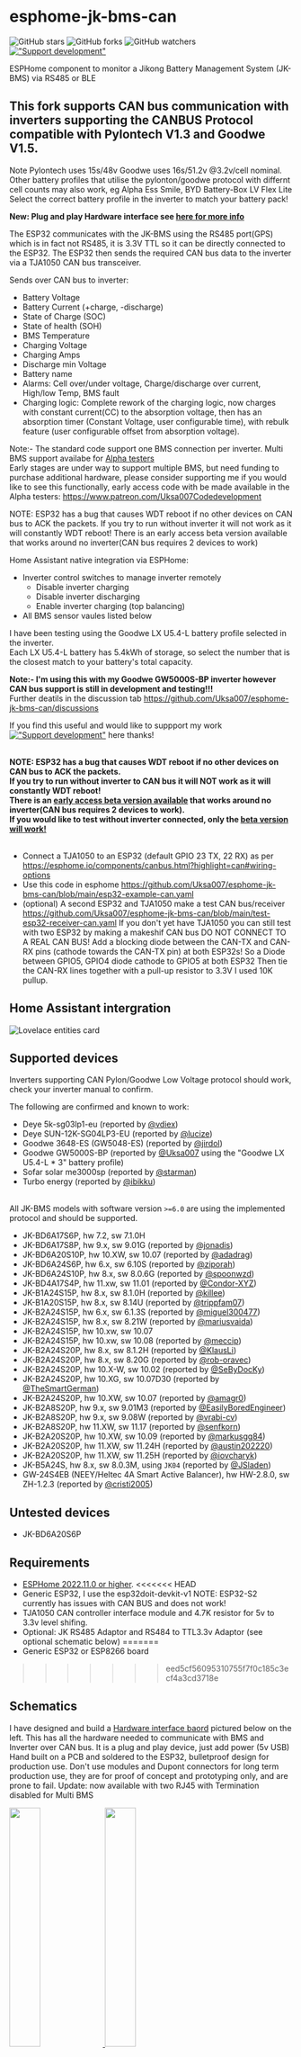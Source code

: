 # esphome-jk-bms-can

![GitHub stars](https://img.shields.io/github/stars/Uksa007/esphome-jk-bms-can)
![GitHub forks](https://img.shields.io/github/forks/Uksa007/esphome-jk-bms-can)
![GitHub watchers](https://img.shields.io/github/watchers/Uksa007/esphome-jk-bms-can)
[!["Support development"](https://img.shields.io/badge/support%20development-donate-yellow.svg)](https://www.patreon.com/Uksa007Codedevelopment)

ESPHome component to monitor a Jikong Battery Management System (JK-BMS) via RS485 or BLE

## This fork supports CAN bus communication with inverters supporting the CANBUS Protocol compatible with Pylontech V1.3 and Goodwe V1.5.
Note Pylontech uses 15s/48v Goodwe uses 16s/51.2v @3.2v/cell nominal.
Other battery profiles that utilise the pylonton/goodwe protocol with differnt cell counts may also work, eg Alpha Ess Smile, BYD Battery-Box LV Flex Lite 
Select the correct battery profile in the inverter to match your battery pack!

**New: Plug and play Hardware interface see [here for more info](https://github.com/Uksa007/esphome-jk-bms-can/discussions/16)**

The ESP32 communicates with the JK-BMS using the RS485 port(GPS) which is in fact not RS485, it is 3.3V TTL so it can be directly connected to the ESP32.
The ESP32 then sends the required CAN bus data to the inverter via a TJA1050 CAN bus transceiver.

Sends over CAN bus to inverter:
  - Battery Voltage
  - Battery Current (+charge, -discharge)
  - State of Charge (SOC)
  - State of health (SOH)
  - BMS Temperature
  - Charging Voltage
  - Charging Amps
  - Discharge min Voltage
  - Battery name
  - Alarms: Cell over/under voltage, Charge/discharge over current, High/low Temp, BMS fault
  - Charging logic: Complete rework of the charging logic, now charges with constant current(CC) to the absorption voltage, then has an absorption timer (Constant Voltage, user configurable time), with rebulk feature (user configurable offset from absorption voltage).
  
Note:- The standard code support one BMS connection per inverter.
Multi BMS support availabe for [Alpha testers](https://github.com/Uksa007/esphome-jk-bms-can/discussions/20)<br>
Early stages are under way to support multiple BMS, but need funding to purchase additional hardware, please consider supporting me if you would like to see this functionally, early access code with be made available in the Alpha testers: https://www.patreon.com/Uksa007Codedevelopment

NOTE: ESP32 has a bug that causes WDT reboot if no other devices on CAN bus to ACK the packets.
If you try to run without inverter it will not work as it will constantly WDT reboot!
There is an early access beta version available that works around no inverter(CAN bus requires 2 devices to work)


Home Assistant native integration via ESPHome:
- Inverter control switches to manage inverter remotely
  - Disable inverter charging
  - Disable inverter discharging
  - Enable inverter charging (top balancing)
- All BMS sensor vaules listed below

I have been testing using the Goodwe LX U5.4-L battery profile selected in the inverter.<br>
Each LX U5.4-L battery has 5.4kWh of storage, so select the number that is the closest match to your battery's total capacity.<br>

**Note:- I'm using this with my Goodwe GW5000S-BP inverter however CAN bus support is still in development and testing!!!**<br>
Further deatils in the discussion tab https://github.com/Uksa007/esphome-jk-bms-can/discussions


If you find this useful and would like to suppport my work [!["Support development"](https://raw.githubusercontent.com/Uksa007/esphome-jk-bms-can/main/images/become_a_patron_button.png)](https://www.patreon.com/Uksa007Codedevelopment) here</a> thanks!


<br>**NOTE: ESP32 has a bug that causes WDT reboot if no other devices on CAN bus to ACK the packets.<br>
If you try to run without inverter to CAN bus it will NOT work as it will constantly WDT reboot!<br>
There is an [early access beta version available](https://www.patreon.com/posts/beta-tester-code-78524976) that works around no inverter(CAN bus requires 2 devices to work).<br>
If you would like to test without inverter connected, only the [beta version will work!](https://www.patreon.com/posts/beta-tester-code-78524976)**<br><br>


* Connect a TJA1050 to an ESP32 (default GPIO 23 TX, 22 RX) as per https://esphome.io/components/canbus.html?highlight=can#wiring-options
* Use this code in esphome https://github.com/Uksa007/esphome-jk-bms-can/blob/main/esp32-example-can.yaml
* (optional) A second ESP32 and TJA1050 make a test CAN bus/receiver https://github.com/Uksa007/esphome-jk-bms-can/blob/main/test-esp32-receiver-can.yaml
  If you don't yet have TJA1050 you can still test with two ESP32 by making a makeshif CAN bus DO NOT CONNECT TO A REAL CAN BUS!
  Add a blocking diode between the CAN-TX and CAN-RX pins (cathode towards the CAN-TX pin) at both ESP32s!
  So a Diode between GPIO5, GPIO4 diode cathode to GPIO5 at both ESP32
  Then tie the CAN-RX lines together with a pull-up resistor to 3.3V I used 10K pullup.
  
 ## Home Assistant intergration
![Lovelace entities card](images/Homeassistantbatery_s_new.jpg "Lovelace entities card")


## Supported devices

Inverters supporting CAN Pylon/Goodwe Low Voltage protocol should work, check your inverter manual to confirm.

The following are confirmed and known to work:
* Deye 5k-sg03lp1-eu  (reported by [@vdiex](https://github.com/Uksa007/esphome-jk-bms-can/discussions/1#discussioncomment-4481364))
* Deye SUN-12K-SG04LP3-EU (reported by [@lucize](https://github.com/Uksa007/esphome-jk-bms-can/discussions/25#discussioncomment-5890844))
* Goodwe 3648-ES (GW5048-ES) (reported by [@jirdol](https://github.com/Uksa007/esphome-jk-bms-can/discussions/1#discussioncomment-5498743))
* Goodwe GW5000S-BP (reported by [@Uksa007](https://github.com/Uksa007/esphome-jk-bms-can/discussions/2#discussion-4469605) using the "Goodwe LX U5.4-L * 3" battery profile)
* Sofar solar me3000sp (reported by [@starman](https://diysolarforum.com/threads/jk-bms-can-bus-comms-now-possible-for-inverters-that-support-goodwe-and-pylontech-batteries.48963/post-755539))
* Turbo energy (reported by [@ibikku](https://github.com/Uksa007/esphome-jk-bms-can/discussions/13#discussion-4823950))

<br>All JK-BMS models with software version `>=6.0` are using the implemented protocol and should be supported.

* JK-BD6A17S6P, hw 7.2, sw 7.1.0H
* JK-BD6A17S8P, hw 9.x, sw 9.01G (reported by [@jonadis](https://github.com/syssi/esphome-jk-bms/issues/35#issuecomment-1035312712))
* JK-BD6A20S10P, hw 10.XW, sw 10.07 (reported by [@adadrag](https://github.com/syssi/esphome-jk-bms/issues/123))
* JK-BD6A24S6P, hw 6.x, sw 6.10S (reported by [@ziporah](https://github.com/syssi/esphome-jk-bms/issues/41))
* JK-BD6A24S10P, hw 8.x, sw 8.0.6G (reported by [@spoonwzd](https://github.com/syssi/esphome-jk-bms/issues/67#issuecomment-1093844076))
* JK-BD4A17S4P, hw 11.xw, sw 11.01 (reported by [@Condor-XYZ](https://github.com/syssi/esphome-jk-bms/issues/221))
* JK-B1A24S15P, hw 8.x, sw 8.1.0H (reported by [@killee](https://github.com/syssi/esphome-jk-bms/discussions/4))
* JK-B1A20S15P, hw 8.x, sw 8.14U (reported by  [@trippfam07](https://github.com/syssi/esphome-jk-bms/issues/31))
* JK-B2A24S15P, hw 6.x, sw 6.1.3S (reported by [@miguel300477](https://github.com/syssi/esphome-jk-bms/issues/57))
* JK-B2A24S15P, hw 8.x, sw 8.21W (reported by [@mariusvaida](https://github.com/syssi/esphome-jk-bms/issues/120))
* JK-B2A24S15P, hw 10.xw, sw 10.07
* JK-B2A24S15P, hw 10.xw, sw 10.08 (reported by [@meccip](https://github.com/syssi/esphome-jk-bms/discussions/175#discussioncomment-3687287))
* JK-B2A24S20P, hw 8.x, sw 8.1.2H (reported by [@KlausLi](https://github.com/syssi/esphome-jk-bms/issues/15#issuecomment-961447064))
* JK-B2A24S20P, hw 8.x, sw 8.20G (reported by [@rob-oravec](https://github.com/syssi/esphome-jk-bms/discussions/46))
* JK-B2A24S20P, hw 10.X-W, sw 10.02 (reported by [@SeByDocKy](https://github.com/syssi/esphome-jk-bms/issues/37#issuecomment-1040569576))
* JK-B2A24S20P, hw 10.XG, sw 10.07D30 (reported by [@TheSmartGerman](https://github.com/syssi/esphome-jk-bms/discussions/122))
* JK-B2A24S20P, hw 10.XW, sw 10.07 (reported by [@amagr0](https://github.com/syssi/esphome-jk-bms/issues/124#issuecomment-1166366196))
* JK-B2A8S20P,  hw 9.x, sw 9.01M3 (reported by [@EasilyBoredEngineer](https://github.com/syssi/esphome-jk-bms/discussions/110))
* JK-B2A8S20P, hw 9.x, sw 9.08W (reported by [@vrabi-cv](https://github.com/syssi/esphome-jk-bms/discussions/144#discussioncomment-3285901))
* JK-B2A8S20P, hw 11.XW, sw 11.17 (reported by [@senfkorn](https://github.com/syssi/esphome-jk-bms/issues/147))
* JK-B2A20S20P, hw 10.XW, sw 10.09 (reported by [@markusgg84](https://github.com/syssi/esphome-jk-bms/discussions/173))
* JK-B2A20S20P, hw 11.XW, sw 11.24H (reported by [@austin202220](https://github.com/syssi/esphome-jk-bms/discussions/232))
* JK-B2A20S20P, hw 11.XW, sw 11.25H (reported by [@iovcharyk](https://github.com/syssi/esphome-jk-bms/issues/249))
* JK-B5A24S, hw 8.x, sw 8.0.3M, using `JK04` (reported by [@JSladen](https://github.com/syssi/esphome-jk-bms/issues/213))
* GW-24S4EB (NEEY/Heltec 4A Smart Active Balancer), hw HW-2.8.0, sw ZH-1.2.3 (reported by [@cristi2005](https://github.com/syssi/esphome-jk-bms/issues/109))

## Untested devices

* JK-BD6A20S6P

## Requirements

* [ESPHome 2022.11.0 or higher](https://github.com/esphome/esphome/releases).
<<<<<<< HEAD
* Generic ESP32, I use the esp32doit-devkit-v1   NOTE: ESP32-S2 currently has issues with CAN BUS and does not work!
* TJA1050 CAN controller interface module and 4.7K resistor for 5v to 3.3v level shifing.
* Optional: JK RS485 Adaptor and RS484 to TTL3.3v Adaptor (see optional schematic below)
=======
* Generic ESP32 or ESP8266 board
>>>>>>> eed5cf56095310755f7f0c185c3ecf4a3cd3718e

## Schematics
I have designed and build a [Hardware interface baord](https://github.com/Uksa007/esphome-jk-bms-can/discussions/16) pictured below on the left.
This has all the hardware needed to communicate with BMS and Inverter over CAN bus.
It is a plug and play device, just add power (5v USB)
Hand built on a PCB and soldered to the ESP32, bulletproof design for production use.
Don't use modules and Dupont connectors for long term production use, they are for proof of concept and prototyping only, and are prone to fail.
Update: now available with two RJ45 with Termination disabled for Multi BMS 


<a href="https://raw.githubusercontent.com/uksa007/esphome-jk-bms-can/main/images/interfacekit.jpg" target="_blank">
<img src="https://raw.githubusercontent.com/uksa007/esphome-jk-bms-can/main/images/interfacekit.jpg" width="33%">
<a href="https://raw.githubusercontent.com/uksa007/esphome-jk-bms-can/main/images/esp32.jpg" target="_blank">
<img src="https://raw.githubusercontent.com/uksa007/esphome-jk-bms-can/main/images/esp32.jpg" width="33%">
</a>


```
                RS485-TTL                   RS232-TTL                CAN BUS
┌──────────┐            ┌─────────┐             ┌─────────┐              ┌──────────┐
│          │<TX------RX>│16     23│<TX-------TX>|         |              |          |
│  JK-BMS  │<RX------TX>│17     22│<RX--4K7--RX>| TJA1050 |<---CAN H --->| Inverter |
│          │<----GND--->│         │<----GND---->|   CAN   |<---CAN L --->|          |
│          │  3.3V ---->│  ESP32  │<----5V----->|         |              |          |
└──────────┘            └─────────┘             └─────────┘              └──────────┘



Optional below, as seen in pic above: RS485 between JK-BMS GPS port and ESP32, uses JK RS485 adaptor and RS485 to TTL3.3v adaptor.

              RS485-TTL                  RS485             RS485-TTL               RS232-TTL                CAN BUS
┌──────────┐            ┌───────────┐           ┌────────┐           ┌─────────┐             ┌─────────┐              ┌──────────┐
│          │<--- TX --->│Y    JK   Y│<A------A+>│        │<TX-----RX>│16     23│<TX-------TX>|         |              |          |
│  JK-BMS  │<--- RX --->│W  RS485  W│<B------B->│ RS485  │<RX-----TX>│17     22│<RX--4K7--RX>| TJA1050 |<---CAN H --->| Inverter |
│          │<--- GND -->│B Adaptor B│<---GND--->│To 3.3V │<---GND--->|         |<----GND---->|   CAN   |<---CAN L --->|          |
│          │<--Bat V -->│R          │           │        │<---3.3V-->|  ESP32  |<----5V----->|         |              |          |
└──────────┘            └───────────┘           └────────┘           └─────────┘             └─────────┘              └──────────┘



# RS485-TTL jack on JK-BMS (4 Pin, JST 1.25mm pitch)
┌─── ─────── ────┐
│                │
│ O   O   O   O  │
│GND  RX  TX VBAT│ 
└────────────────┘
  │   │   │   | VBAT is full battery volatge eg 51.2V (No connect)
  │   │   └──── ESP32 GPIO16 (`rx_pin`)
  │   └──────── ESP32 GPIO17 (`tx_pin`)
  └──────────── GND
```


The RS485-TTL jack of the BMS can be attached to any UART pins of the ESP. A hardware UART should be preferred because of the high baudrate (115200 baud). The connector is called 4 Pin JST with 1.25mm pitch.

## Installation

You can install this component with [ESPHome external components feature](https://esphome.io/components/external_components.html) like this:
```yaml
external_components:
  - source: github://uksa007/esphome-jk-bms-can@main
```

or just use the `esp32-example-can.yaml` as proof of concept:

```bash
# Install esphome
pip3 install esphome

# Clone this external component
git clone https://github.com/uksa007/esphome-jk-bms-can.git
cd esphome-jk-bms-can

# Create a secrets.yaml containing some setup specific secrets
cat > secrets.yaml <<EOF
wifi_ssid: MY_WIFI_SSID
wifi_password: MY_WIFI_PASSWORD

# Validate the configuration, create a binary, upload it, and start logs
esphome run esp32-example-can.yaml

# Optional add to Home Assistant
In Home Assistant under settings->Intergration "Add Intergration" select ESPHome add device jk-bms-can if found or supply ip address of ESP32

```
## Example CAN messages

```
[main:141]: send can id: 0x359 hex: 0 0 0 0 3 0 0 0
[canbus:033]: send extended id=0x359 rtr=FALSE size=8
[main:187]: send can id: 0x351 hex: 28 2 e8 3 e8 3 a0 1
[canbus:033]: send extended id=0x351 rtr=FALSE size=8
[main:199]: send can id: 0x355 hex: 4f 0 64 0
[canbus:033]: send extended id=0x355 rtr=FALSE size=4
[main:213]: send can id: 0x356 hex: 63 14 62 fc 86 1
[canbus:033]: send extended id=0x356 rtr=FALSE size=6
[canbus:070]: received can message (#1) std can_id=0x305 size=8
[light:035]: 'Builtin LED' Setting:
[light:046]:   State: OFF
[main:238]: send can id: 0x35C hex: c0 0
[canbus:033]: send extended id=0x35c rtr=FALSE size=2
[canbus:033]: send extended id=0x35e rtr=FALSE size=8
```

## Example response all sensors enabled

```
[sensor:125]: 'jk-bms-can cell voltage 1': Sending state 3.27200 V with 3 decimals of accuracy
[sensor:125]: 'jk-bms-can cell voltage 2': Sending state 3.26900 V with 3 decimals of accuracy
[sensor:125]: 'jk-bms-can cell voltage 3': Sending state 3.26800 V with 3 decimals of accuracy
[sensor:125]: 'jk-bms-can cell voltage 4': Sending state 3.26700 V with 3 decimals of accuracy
[sensor:125]: 'jk-bms-can cell voltage 5': Sending state 3.25000 V with 3 decimals of accuracy
[sensor:125]: 'jk-bms-can cell voltage 6': Sending state 3.26600 V with 3 decimals of accuracy
[sensor:125]: 'jk-bms-can cell voltage 7': Sending state 3.25600 V with 3 decimals of accuracy
[sensor:125]: 'jk-bms-can cell voltage 8': Sending state 3.26800 V with 3 decimals of accuracy
[sensor:125]: 'jk-bms-can cell voltage 9': Sending state 3.25800 V with 3 decimals of accuracy
[sensor:125]: 'jk-bms-can cell voltage 10': Sending state 3.26000 V with 3 decimals of accuracy
[sensor:125]: 'jk-bms-can cell voltage 11': Sending state 3.26200 V with 3 decimals of accuracy
[sensor:125]: 'jk-bms-can cell voltage 12': Sending state 3.25700 V with 3 decimals of accuracy
[sensor:125]: 'jk-bms-can cell voltage 13': Sending state 3.25700 V with 3 decimals of accuracy
[sensor:125]: 'jk-bms-can cell voltage 14': Sending state 3.26000 V with 3 decimals of accuracy
[sensor:125]: 'jk-bms-can cell voltage 15': Sending state 3.26500 V with 3 decimals of accuracy
[sensor:125]: 'jk-bms-can cell voltage 16': Sending state 3.26800 V with 3 decimals of accuracy
[sensor:125]: 'jk-bms-can min cell voltage': Sending state 3.25000 V with 3 decimals of accuracy
[sensor:125]: 'jk-bms-can max cell voltage': Sending state 3.27200 V with 3 decimals of accuracy
[sensor:125]: 'jk-bms-can max voltage cell': Sending state 1.00000  with 0 decimals of accuracy
[sensor:125]: 'jk-bms-can min voltage cell': Sending state 5.00000  with 0 decimals of accuracy
[sensor:125]: 'jk-bms-can delta cell voltage': Sending state 0.02200 V with 3 decimals of accuracy
[sensor:125]: 'jk-bms-can average cell voltage': Sending state 3.26269 V with 3 decimals of accuracy
[sensor:125]: 'jk-bms-can power tube temperature': Sending state 39.00000 °C with 0 decimals of accuracy
[sensor:125]: 'jk-bms-can temperature sensor 1': Sending state 26.00000 °C with 0 decimals of accuracy
[sensor:125]: 'jk-bms-can temperature sensor 2': Sending state 26.00000 °C with 0 decimals of accuracy
[sensor:125]: 'jk-bms-can total voltage': Sending state 52.20000 V with 2 decimals of accuracy
[sensor:125]: 'jk-bms-can current': Sending state -92.64000 A with 2 decimals of accuracy
[sensor:125]: 'jk-bms-can power': Sending state -4835.80762 W with 2 decimals of accuracy
[sensor:125]: 'jk-bms-can charging power': Sending state 0.00000 W with 2 decimals of accuracy
[sensor:125]: 'jk-bms-can discharging power': Sending state 4835.80762 W with 2 decimals of accuracy
[sensor:125]: 'jk-bms-can capacity remaining': Sending state 79.00000 % with 0 decimals of accuracy
[sensor:125]: 'jk-bms-can temperature sensors': Sending state 2.00000  with 0 decimals of accuracy
[sensor:125]: 'jk-bms-can charging cycles': Sending state 4.00000  with 0 decimals of accuracy
[sensor:125]: 'jk-bms-can total charging cycle capacity': Sending state 1280.00000 Ah with 0 decimals of accuracy
[sensor:125]: 'jk-bms-can battery strings': Sending state 16.00000  with 0 decimals of accuracy
[sensor:125]: 'jk-bms-can errors bitmask': Sending state 0.00000  with 0 decimals of accuracy
[text_sensor:067]: 'jk-bms-can errors': Sending state ''
[sensor:125]: 'jk-bms-can operation mode bitmask': Sending state 3.00000  with 0 decimals of accuracy
[text_sensor:067]: 'jk-bms-can operation mode': Sending state 'Charging enabled;Discharging enabled'
[sensor:125]: 'jk-bms-can total voltage overvoltage protection': Sending state 57.60000 V with 2 decimals of accuracy
[sensor:125]: 'jk-bms-can total voltage undervoltage protection': Sending state 41.60000 V with 2 decimals of accuracy
[sensor:125]: 'jk-bms-can cell voltage overvoltage protection': Sending state 3.60000 V with 3 decimals of accuracy
[sensor:125]: 'jk-bms-can cell voltage overvoltage recovery': Sending state 3.55000 V with 3 decimals of accuracy
[sensor:125]: 'jk-bms-can cell voltage overvoltage delay': Sending state 5.00000 s with 0 decimals of accuracy
[sensor:125]: 'jk-bms-can cell voltage undervoltage protection': Sending state 2.60000 V with 3 decimals of accuracy
[sensor:125]: 'jk-bms-can cell voltage undervoltage recovery': Sending state 2.65000 V with 3 decimals of accuracy
[sensor:125]: 'jk-bms-can cell voltage undervoltage delay': Sending state 5.00000 s with 0 decimals of accuracy
[sensor:125]: 'jk-bms-can cell pressure difference protection': Sending state 0.30000 V with 3 decimals of accuracy
[sensor:125]: 'jk-bms-can discharging overcurrent protection': Sending state 100.00000 A with 0 decimals of accuracy
[sensor:125]: 'jk-bms-can discharging overcurrent delay': Sending state 300.00000 s with 0 decimals of accuracy
[sensor:125]: 'jk-bms-can charging overcurrent protection': Sending state 100.00000 A with 0 decimals of accuracy
[sensor:125]: 'jk-bms-can charging overcurrent delay': Sending state 30.00000 s with 0 decimals of accuracy
[sensor:125]: 'jk-bms-can balance starting voltage': Sending state 3.40000 V with 3 decimals of accuracy
[sensor:125]: 'jk-bms-can balance opening pressure difference': Sending state 0.00500 V with 3 decimals of accuracy
[sensor:125]: 'jk-bms-can power tube temperature protection': Sending state 90.00000 °C with 0 decimals of accuracy
[sensor:125]: 'jk-bms-can power tube temperature recovery': Sending state 70.00000 °C with 0 decimals of accuracy
[sensor:125]: 'jk-bms-can temperature sensor temperature protection': Sending state 100.00000 °C with 0 decimals of accuracy
[sensor:125]: 'jk-bms-can temperature sensor temperature recovery': Sending state 100.00000 °C with 0 decimals of accuracy
[sensor:125]: 'jk-bms-can temperature sensor temperature difference protection': Sending state 20.00000 °C with 0 decimals of accuracy
[sensor:125]: 'jk-bms-can charging high temperature protection': Sending state 70.00000 °C with 0 decimals of accuracy
[sensor:125]: 'jk-bms-can discharging high temperature protection': Sending state 70.00000 °C with 0 decimals of accuracy
[sensor:125]: 'jk-bms-can charging low temperature protection': Sending state -20.00000 °C with 0 decimals of accuracy
[sensor:125]: 'jk-bms-can charging low temperature recovery': Sending state -10.00000 °C with 0 decimals of accuracy
[sensor:125]: 'jk-bms-can discharging low temperature protection': Sending state -20.00000 °C with 0 decimals of accuracy
[sensor:125]: 'jk-bms-can discharging low temperature recovery': Sending state -10.00000 °C with 0 decimals of accuracy
[sensor:125]: 'jk-bms-can total battery capacity setting': Sending state 280.00000 Ah with 0 decimals of accuracy
[sensor:125]: 'jk-bms-can capacity remaining derived': Sending state 221.19998 Ah with 0 decimals of accuracy
[sensor:125]: 'jk-bms-can current calibration': Sending state 1.04800 A with 3 decimals of accuracy
[sensor:125]: 'jk-bms-can device address': Sending state 1.00000  with 0 decimals of accuracy
[text_sensor:067]: 'jk-bms-can battery type': Sending state 'Ternary Lithium'
[sensor:125]: 'jk-bms-can sleep wait time': Sending state 10.00000 s with 0 decimals of accuracy
[sensor:125]: 'jk-bms-can alarm low volume': Sending state 20.00000 % with 0 decimals of accuracy
[text_sensor:067]: 'jk-bms-can password': Sending state '123456'
[text_sensor:067]: 'jk-bms-can device type': Sending state 'Input Us'
[sensor:125]: 'jk-bms-can total runtime': Sending state 226.13333 h with 0 decimals of accuracy
[text_sensor:067]: 'jk-bms-can total runtime formatted': Sending state '9d 10h'
[text_sensor:067]: 'jk-bms-can software version': Sending state '10.XG_S10.07___'
[sensor:125]: 'jk-bms-can actual battery capacity': Sending state 256.00000 Ah with 0 decimals of accuracy
[text_sensor:067]: 'jk-bms-can manufacturer': Sending state 'Input UserdaJK-B2A24S15P'
```

## Known issues

* The battery type sensor is pretty useless because the BMS reports always the same value (`Ternary Lithium`). Regardless of which battery type was set / parameter set was loaded via the android app. ([#9][i9])
* ESP32: Adding all supported sensors can lead to a stack overflow / boot loop. This can be solved by increasing the stack size. ([#63][i63])
* BLE: Please stick to the `esp-idf` framework because the Arduino framework crashs on the first received BLE notification.
* Raspberry Pi & ESP-IDF: If the project doesn't compile because of `Error: Could not find the package with 'platformio/toolchain-esp32ulp @ ~1.22851.0' requirements for your system 'linux_aarch64'` please use a host with another processor architecture (f.e. x86). The toolchain isn't `linux_aarch64` (ARM64) compatible at the moment.

[i9]: https://github.com/syssi/esphome-jk-bms/issues/9
[i63]: https://github.com/syssi/esphome-jk-bms/issues/63

## Debugging

If this component doesn't work out of the box for your device please update your configuration to enable the debug output of the UART component and increase the log level to the see outgoing and incoming serial traffic:

```
logger:
  level: DEBUG

uart:
  id: uart0
  baud_rate: 115200
  rx_buffer_size: 384
  tx_pin: GPIO14
  rx_pin: GPIO4
  debug:
    direction: BOTH
```

## References
* https://github.com/syssi/esphome-jk-bms Thanks go to syssi for help and making the original RS485 code!
* https://secondlifestorage.com/index.php?threads/jk-b1a24s-jk-b2a24s-active-balancer.9591/
* https://github.com/jblance/jkbms
* https://github.com/jblance/mpp-solar/issues/112
* https://github.com/jblance/mpp-solar/blob/master/mppsolar/protocols/jk232.py
* https://github.com/jblance/mpp-solar/blob/master/mppsolar/protocols/jk485.py
* https://github.com/sshoecraft/jktool
* https://github.com/Louisvdw/dbus-serialbattery/blob/master/etc/dbus-serialbattery/jkbms.py
* https://blog.ja-ke.tech/2020/02/07/ltt-power-bms-chinese-protocol.html

